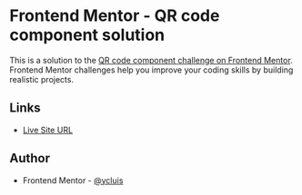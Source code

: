 # Frontend Mentor - QR code component solution

This is a solution to the [QR code component challenge on Frontend Mentor](https://www.frontendmentor.io/challenges/qr-code-component-iux_sIO_H). Frontend Mentor challenges help you improve your coding skills by building realistic projects.

## Links

- [Live Site URL](https://ycluis.github.io/ui-components/qr-code-component/)

## Author

- Frontend Mentor - [@ycluis](https://www.frontendmentor.io/profile/ycluis)
